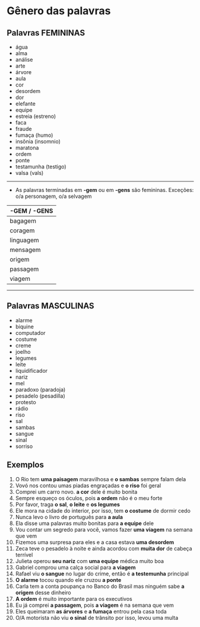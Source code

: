 # Gênero das palavras

## Palavras FEMININAS

* água
* alma
* análise
* arte
* árvore
* aula
* cor
* desordem
* dor
* elefante
* equipe
* estreia (estreno)
* faca
* fraude
* fumaça (humo)
* insônia (insomnio)
* maratona
* ordem
* ponte
* testamunha (testigo)
* valsa (vals)

---

* As palavras terminadas em **-gem** ou em **-gens** são femininas. Exceções: o/a personagem, o/a selvagem

| -GEM / -GENS |
| -- |
| bagagem |
| coragem |
| linguagem |
| mensagem |
| origem |
| passagem |
| viagem |

---

## Palavras MASCULINAS

* alarme
* biquine
* computador
* costume
* creme
* joelho
* legumes
* leite
* liquidificador
* nariz
* mel
* paradoxo (paradoja)
* pesadelo (pesadilla)
* protesto
* rádio
* riso
* sal
* sambas
* sangue
* sinal
* sorriso

## Exemplos

1. O Rio tem **uma paisagem** maravilhosa e **o sambas** sempre falam dela
1. Vovó nos contou umas piadas engraçadas e **o riso** foi geral
1. Comprei um carro novo. **a cor** dele é muito bonita
1. Sempre esqueço os óculos, pois **a ordem** não é o meu forte
1. Por favor, traga **o sal**, **o leite** e **os legumes**
1. Ele mora na cidade do interior, por isso, tem **o costume** de dormir cedo
1. Nunca levo o livro de português para **a aula**
1. Ela disse uma palavras muito bonitas para **a equipe** dele
1. Vou contar um segredo para você, vamos fazer **uma viagem** na semana que vem
1. Fizemos uma surpresa para eles e a casa estava **uma desordem**
1. Zeca teve o pesadelo à noite e ainda acordou com **muita dor** de cabeça terrível
1. Julieta operou **seu nariz** com **uma equipe** médica muito boa
1. Gabriel comprou uma calça social para **a viagem**
1. Rafael viu **o sangue** no lugar do crime, então é **a testemunha** principal
1. **O alarme** tocou quando ele cruzou **a ponte**
1. Carla tem a conta poupança no Banco do Brasil mas ninguém sabe **a origem** desse dinheiro
1. **A ordem** é muito importante para os executivos
1. Eu já comprei **a passagem**, pois **a viagem** é na semana que vem
1. Eles queimaram **as árvores** e **a fumaça** entrou pela casa toda
1. O/A motorista não viu **o sinal** de trânsito por isso, levou uma multa
